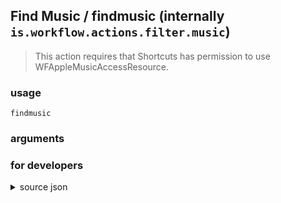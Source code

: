 
## Find Music / findmusic (internally `is.workflow.actions.filter.music`)


> This action requires that Shortcuts has permission to use WFAppleMusicAccessResource.



### usage
`findmusic `

### arguments


### for developers

<details><summary>source json</summary>
<p>
```json
{
	"ActionClass": "WFContentItemFilterAction",
	"AppIdentifier": "com.apple.Music",
	"Category": "Music",
	"CreationDate": "2015-01-22T08:00:00.000Z",
	"Input": {
		"Types": [
			"WFMPMediaContentItem",
			"WFAVAssetContentItem",
			"WFGenericFileContentItem"
		]
	},
	"Name": "Find Music",
	"RequiredResources": [
		"WFAppleMusicAccessResource"
	],
	"Subcategory": "Music",
	"WFContentItemClass": "WFMPMediaContentItem",
	"WFContentItemDefaultProperty": "Artist"
}
```
</p></details>

